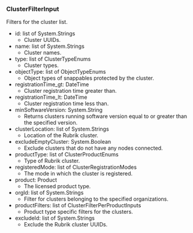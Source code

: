 ### ClusterFilterInput
Filters for the cluster list.

- id: list of System.Strings
  - Cluster UUIDs.
- name: list of System.Strings
  - Cluster names.
- type: list of ClusterTypeEnums
  - Cluster types.
- objectType: list of ObjectTypeEnums
  - Object types of snappables protected by the cluster.
- registrationTime_gt: DateTime
  - Cluster registration time greater than.
- registrationTime_lt: DateTime
  - Cluster registration time less than.
- minSoftwareVersion: System.String
  - Returns clusters running software version equal to or greater than the specified version.
- clusterLocation: list of System.Strings
  - Location of the Rubrik cluster.
- excludeEmptyCluster: System.Boolean
  - Exclude clusters that do not have any nodes connected.
- productType: list of ClusterProductEnums
  - Type of Rubrik cluster.
- registeredMode: list of ClusterRegistrationModes
  - The mode in which the cluster is registered.
- product: Product
  - The licensed product type.
- orgId: list of System.Strings
  - Filter for clusters belonging to the specified organizations.
- productFilters: list of ClusterFilterPerProductInputs
  - Product type specific filters for the clusters.
- excludeId: list of System.Strings
  - Exclude the Rubrik cluster UUIDs.
